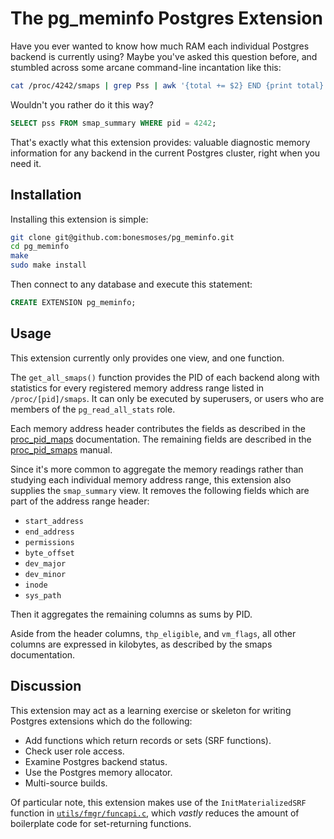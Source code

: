 # The pg_meminfo Postgres Extension

Have you ever wanted to know how much RAM each individual Postgres backend is currently using? Maybe you've asked this question before, and stumbled across some arcane command-line incantation like this:

```sh
cat /proc/4242/smaps | grep Pss | awk '{total += $2} END {print total}'
```

Wouldn't you rather do it this way?

```sql
SELECT pss FROM smap_summary WHERE pid = 4242;
```

That's exactly what this extension provides: valuable diagnostic memory information for any backend in the current Postgres cluster, right when you need it.

## Installation

Installing this extension is simple:

```bash
git clone git@github.com:bonesmoses/pg_meminfo.git
cd pg_meminfo
make
sudo make install
```

Then connect to any database and execute this statement:

```sql
CREATE EXTENSION pg_meminfo;
```

## Usage

This extension currently only provides one view, and one function.

The `get_all_smaps()` function provides the PID of each backend along with statistics for every registered memory address range listed in `/proc/[pid]/smaps`. It can only be executed by superusers, or users who are members of the `pg_read_all_stats` role.

Each memory address header contributes the fields as described in the [proc_pid_maps](https://www.man7.org/linux/man-pages/man5/proc_pid_maps.5.html) documentation. The remaining fields are described in the [proc_pid_smaps](https://www.man7.org/linux/man-pages/man5/proc_pid_smaps.5.html) manual.

Since it's more common to aggregate the memory readings rather than studying each individual memory address range, this extension also supplies the `smap_summary` view. It removes the following fields which are part of the address range header:

- `start_address`
- `end_address`
- `permissions`
- `byte_offset`
- `dev_major`
- `dev_minor`
- `inode`
- `sys_path`

Then it aggregates the remaining columns as sums by PID.

Aside from the header columns, `thp_eligible`, and `vm_flags`, all other columns are expressed in kilobytes, as described by the smaps documentation.

## Discussion

This extension may act as a learning exercise or skeleton for writing Postgres extensions which do the following:

* Add functions which return records or sets (SRF functions).
* Check user role access.
* Examine Postgres backend status.
* Use the Postgres memory allocator.
* Multi-source builds.

Of particular note, this extension makes use of the `InitMaterializedSRF` function in [`utils/fmgr/funcapi.c`](https://github.com/postgres/postgres/blob/master/src/backend/utils/fmgr/funcapi.c), which _vastly_ reduces the amount of boilerplate code for set-returning functions.
